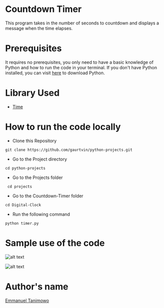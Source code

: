 # Countdown Timer

This program takes in the number of seconds to countdown and displays a message when the time elapses.

# Prerequisites

It requires no prerequisites, you only need to have a basic knowledge of Python and how to run the code in your terminal. If you don't have Python installed, you can visit [here](https://www.python.org/downloads/) to download Python.

# Library Used

* [Time](https://docs.python.org/3/library/time.html)

# How to run the code locally

- Clone this Repository

```
git clone https://github.com/gaurtvin/python-projects.git
```

- Go to the Project directory

```
cd python-projects
```

- Go to the Projects folder

```
 cd projects
```

- Go to the Countdown-Timer folder

```
cd Digital-Clock
```

- Run the following command
```
python timer.py
```

# Sample use of the code

![alt text](https://github.com/Mannuel25/python-projects/blob/master/projects/Countdown-Timer/screenshot_1.png)

![alt text](https://github.com/Mannuel25/python-projects/blob/master/projects/Countdown-Timer/screenshot_2.png)

# Author's name

[Emmanuel Tanimowo](https://github.com/Mannuel25)
